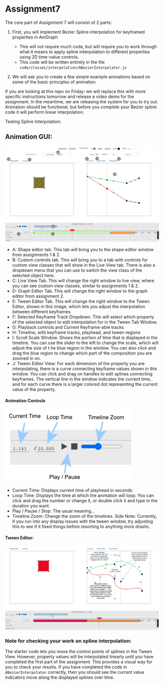 # Assignment7


 

The core part of Assignment 7 will consist of 2 parts:
1. First, you will implement Bezier Spline interpolation for keyframed properties in AniGraph
    - This will not require much code, but will require you to work through what it means to apply spline interpolation to different properties using 2D time-value controls.
    - This code will be written entirely in the file `code/classes/interpolation/ABezierInterpolator.js`
    
2. We will ask you to create a few simple example animations based on some of the basic principles of animation.

If you are looking at this repo on Friday: we will replace this with more specific instructions tomorrow and release a video demo for the assignment.
In the meantime, we are releasing the system for you to try out. Animation should be functional, but before you complete your Bezier spline code it will perform linear interpolation.

Testing Spline Interpolation:



## Animation GUI:
![image](imgs/InterfaceLettered.jpg)
- A: Shape editor tab. This tab will bring you to the shape editor window from assignments 1 & 2.
- B: Custom controls tab. This will bring you to a tab with controls for custom view classes that will show in the Live View tab. There is also a dropdown menu that you can use to switch the view class of the selected object here. 
- C: Live View Tab. This will change the right window to live view, where you can see custom view classes, similar to assignments 1 & 2.
- D: Graph Editor Tab. This will change the right window to the graph editor from assignment 2.
- E: Tween Editor Tab. This will change the right window to the Tween Editor, shown in this image, which lets you adjust the interpolation between different keyframes
- F: Selected Keyframe Track Dropdown. This will select which property of the selected object to edit interpolation for in the Tween Tab Window.
- G: Playback controls and Current Keyframe-able tracks
- H: Timeline, with keyframe tracks, playhead, and tween regions
- I: Scroll Scale Window. Shows the portion of time that is displayed in the timeline. You can use the slider to the left to change the scale, which will adjust the size of t he blue region in the window. You can also click and drag the blue region to change which part of the composition you are zoomed in on.
- J: Tween Editor View: For each dimension of the property you are interpolating, there is a curve connecting keyframe values shown in this window. You can click and drag on handles to edit splines connecting keyframes. The vertical line in the window indicates the current time, and for each curve there is a larger colored dot representing the current value of the property.   

#### Animation Controls
![image](imgs/PlayControls.jpg)
- Current Time: Displays current time of playhead in seconds.
- Loop Time: Displays the time at which the animation will loop. You can click and drag the number or change it, or double click it and type in the duration you want.
- Play / Pause / Stop: The usual meaning...
- Timeline Zoom: Change the zoom of the timelines. Side Note: Currently, if you run into any display issues with the tween window, try adjusting this to see if it fixed things before resorting to anything more drastic.

#### Tween Editor:
![image](imgs/TweenView.jpg)

### Note for checking your work on spline interpolation:
The starter code lets you move the control points of splines in the Tween View. However, property values will be interpolated linearly until you have completed the first part of the assignment. This provides a visual way for you to check your results.
If you have completed the code in `ABezierInterpolator` correctly, then you should see the current value indicators move along the displayed splines over time.